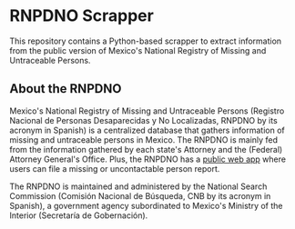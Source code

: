 # RNPDNO Scrapper

This repository contains a Python-based scrapper to extract information from the public version of Mexico's National Registry of Missing and Untraceable Persons.

## About the RNPDNO

Mexico's National Registry of Missing and Untraceable Persons (Registro Nacional de Personas Desaparecidas y No Localizadas, RNPDNO by its acronym in Spanish) is a centralized database that gathers information of missing and untraceable persons in Mexico. The RNPDNO is mainly fed from the information gathered by each state's Attorney and the (Federal) Attorney General's Office. Plus, the RNPDNO has a [public web app](https://versionpublicarnpdno.segob.gob.mx) where users can file a missing or uncontactable person report. 

The RNPDNO is maintained and administered by the National Search Commission (Comisión Nacional de Búsqueda, CNB by its acronym in Spanish), a government agency subordinated to Mexico's Ministry of the Interior (Secretaría de Gobernación).